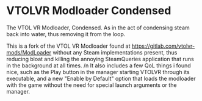 # VTOLVR Modloader Condensed
The VTOL VR Modloader, Condensed. As in the act of condensing steam back into water, thus removing it from the loop.

This is a fork of the VTOL VR Modloader found at https://gitlab.com/vtolvr-mods/ModLoader without any Steam implementations present, thus reducing bloat and killing the annoying SteamQueries application that runs in the background at all times. /n
It also includes a few QoL things i found nice, such as the Play button in the manager starting VTOLVR through its executable, and a new "Enable by Default" option that loads the modloader with the game without the need for special launch arguments or the manager.
